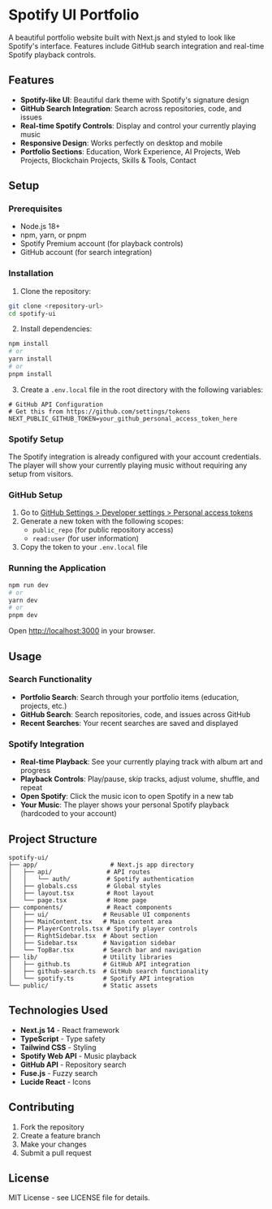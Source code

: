 # Spotify UI Portfolio

A beautiful portfolio website built with Next.js and styled to look like Spotify's interface. Features include GitHub search integration and real-time Spotify playback controls.

## Features

- **Spotify-like UI**: Beautiful dark theme with Spotify's signature design
- **GitHub Search Integration**: Search across repositories, code, and issues
- **Real-time Spotify Controls**: Display and control your currently playing music
- **Responsive Design**: Works perfectly on desktop and mobile
- **Portfolio Sections**: Education, Work Experience, AI Projects, Web Projects, Blockchain Projects, Skills & Tools, Contact

## Setup

### Prerequisites

- Node.js 18+ 
- npm, yarn, or pnpm
- Spotify Premium account (for playback controls)
- GitHub account (for search integration)

### Installation

1. Clone the repository:
```bash
git clone <repository-url>
cd spotify-ui
```

2. Install dependencies:
```bash
npm install
# or
yarn install
# or
pnpm install
```

3. Create a `.env.local` file in the root directory with the following variables:

```env
# GitHub API Configuration
# Get this from https://github.com/settings/tokens
NEXT_PUBLIC_GITHUB_TOKEN=your_github_personal_access_token_here
```

### Spotify Setup

The Spotify integration is already configured with your account credentials. The player will show your currently playing music without requiring any setup from visitors.

### GitHub Setup

1. Go to [GitHub Settings > Developer settings > Personal access tokens](https://github.com/settings/tokens)
2. Generate a new token with the following scopes:
   - `public_repo` (for public repository access)
   - `read:user` (for user information)
3. Copy the token to your `.env.local` file

### Running the Application

```bash
npm run dev
# or
yarn dev
# or
pnpm dev
```

Open [http://localhost:3000](http://localhost:3000) in your browser.

## Usage

### Search Functionality

- **Portfolio Search**: Search through your portfolio items (education, projects, etc.)
- **GitHub Search**: Search repositories, code, and issues across GitHub
- **Recent Searches**: Your recent searches are saved and displayed

### Spotify Integration

- **Real-time Playback**: See your currently playing track with album art and progress
- **Playback Controls**: Play/pause, skip tracks, adjust volume, shuffle, and repeat
- **Open Spotify**: Click the music icon to open Spotify in a new tab
- **Your Music**: The player shows your personal Spotify playback (hardcoded to your account)

## Project Structure

```
spotify-ui/
├── app/                    # Next.js app directory
│   ├── api/               # API routes
│   │   └── auth/          # Spotify authentication
│   ├── globals.css        # Global styles
│   ├── layout.tsx         # Root layout
│   └── page.tsx           # Home page
├── components/            # React components
│   ├── ui/               # Reusable UI components
│   ├── MainContent.tsx   # Main content area
│   ├── PlayerControls.tsx # Spotify player controls
│   ├── RightSidebar.tsx  # About section
│   ├── Sidebar.tsx       # Navigation sidebar
│   └── TopBar.tsx        # Search bar and navigation
├── lib/                  # Utility libraries
│   ├── github.ts         # GitHub API integration
│   ├── github-search.ts  # GitHub search functionality
│   └── spotify.ts        # Spotify API integration
└── public/               # Static assets
```

## Technologies Used

- **Next.js 14** - React framework
- **TypeScript** - Type safety
- **Tailwind CSS** - Styling
- **Spotify Web API** - Music playback
- **GitHub API** - Repository search
- **Fuse.js** - Fuzzy search
- **Lucide React** - Icons

## Contributing

1. Fork the repository
2. Create a feature branch
3. Make your changes
4. Submit a pull request

## License

MIT License - see LICENSE file for details. 